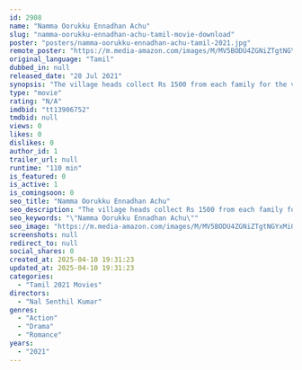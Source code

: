 ```yaml
---
id: 2908
name: "Namma Oorukku Ennadhan Achu"
slug: "namma-oorukku-ennadhan-achu-tamil-movie-download"
poster: "posters/namma-oorukku-ennadhan-achu-tamil-2021.jpg"
remote_poster: "https://m.media-amazon.com/images/M/MV5BODU4ZGNiZTgtNGYxMi00ZjY3LWIxNGEtOTUxMThkYzY1NjIyXkEyXkFqcGc@._V1_SX300.jpg"
original_language: "Tamil"
dubbed_in: null
released_date: "28 Jul 2021"
synopsis: "The village heads collect Rs 1500 from each family for the village festival. A person is against collecting the amount and fights with them. During the festival, he drinks and creates a ruckus. On the next day, he is found dead an..."
type: "movie"
rating: "N/A"
imdbid: "tt13906752"
tmdbid: null
views: 0
likes: 0
dislikes: 0
author_id: 1
trailer_url: null
runtime: "110 min"
is_featured: 0
is_active: 1
is_comingsoon: 0
seo_title: "Namma Oorukku Ennadhan Achu"
seo_description: "The village heads collect Rs 1500 from each family for the village festival. A person is against collecting the amount and fights with them. During the festival, he drinks and creates a ruckus. On the next day, he is found dead an..."
seo_keywords: "\"Namma Oorukku Ennadhan Achu\""
seo_image: "https://m.media-amazon.com/images/M/MV5BODU4ZGNiZTgtNGYxMi00ZjY3LWIxNGEtOTUxMThkYzY1NjIyXkEyXkFqcGc@._V1_SX300.jpg"
screenshots: null
redirect_to: null
social_shares: 0
created_at: 2025-04-10 19:31:23
updated_at: 2025-04-10 19:31:23
categories:
  - "Tamil 2021 Movies"
directors:
  - "Nal Senthil Kumar"
genres:
  - "Action"
  - "Drama"
  - "Romance"
years:
  - "2021"
---
```

